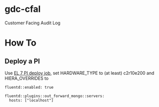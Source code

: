 # gdc-cfal
Customer Facing Audit Log

# How To
## Deploy a PI
Use [EL 7 PI deploy job](https://ci.intgdc.com/job/Deploy%20a%20developer%20instance%20via%20foreman%20(el7)/build?delay=0sec), set HARDWARE_TYPE to (at least) c2r10e200 and HIERA_OVERRIDES to 
```
fluentd::enabled: true

fluentd::plugins::out_forward_mongo::servers:
  hosts: ["localhost"]
```
